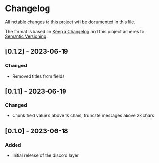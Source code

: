 # Changelog
All notable changes to this project will be documented in this file.

The format is based on [Keep a Changelog](http://keepachangelog.com/en/1.0.0/)
and this project adheres to [Semantic Versioning](https://semver.org/spec/v2.0.0.html).

## [0.1.2] - 2023-06-19
### Changed
- Removed titles from fields

## [0.1.1] - 2023-06-19
### Changed
- Chunk field value's above 1k chars, truncate messages above 2k chars


## [0.1.0] - 2023-06-18
### Added
- Initial release of the discord layer

